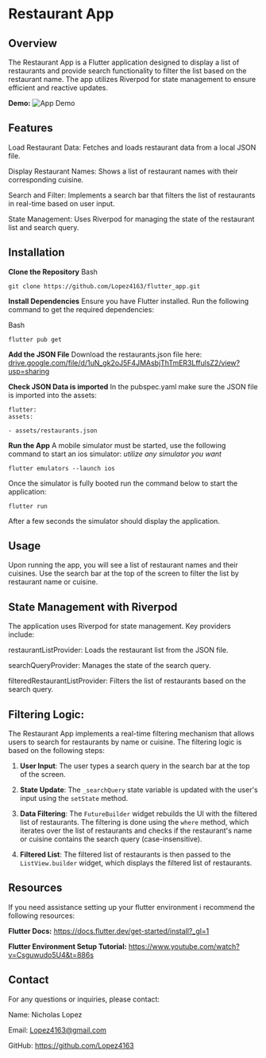 # Restaurant App
Overview
------------
The Restaurant App is a Flutter application designed to display a list of restaurants and provide search functionality to filter the list based on the restaurant name. The app utilizes Riverpod for state management to ensure efficient and reactive updates.

**Demo:**
![App Demo](assets/app-demo.gif)

Features
------------

Load Restaurant Data: Fetches and loads restaurant data from a local JSON file.

Display Restaurant Names: Shows a list of restaurant names with their corresponding cuisine.

Search and Filter: Implements a search bar that filters the list of restaurants in real-time based on user input.

State Management: Uses Riverpod for managing the state of the restaurant list and search query.

Installation
--------------

**Clone the Repository**
Bash
```
git clone https://github.com/Lopez4163/flutter_app.git
```
**Install Dependencies**
Ensure you have Flutter installed. Run the following command to get the required dependencies:

Bash
```
flutter pub get
```
**Add the JSON File**
Download the restaurants.json file here:
[drive.google.com/file/d/1uN_gk2oJ5F4JMAsbjThTmER3LffulsZ2/view?usp=sharing](http://drive.google.com/file/d/1uN_gk2oJ5F4JMAsbjThTmER3LffulsZ2/view?usp=sharing)

**Check JSON Data is imported** 
In the pubspec.yaml make sure the JSON file is imported into the assets:
```
flutter:
assets:

- assets/restaurants.json
```
**Run the App**
A mobile simulator must be started, use the following command to start an ios simulator:
*utilize any simulator you want*

```flutter emulators --launch ios```

Once the simulator is fully booted run the command below to start the application:
```
flutter run
```
After a few seconds the simulator should display the application.


Usage
-----
Upon running the app, you will see a list of restaurant names and their cuisines. Use the search bar at the top of the screen to filter the list by restaurant name or cuisine.


State Management with Riverpod
---------------------------------

The application uses Riverpod for state management. Key providers include:

restaurantListProvider: Loads the restaurant list from the JSON file.

searchQueryProvider: Manages the state of the search query.

filteredRestaurantListProvider: Filters the list of restaurants based on the search query.

Filtering Logic:
--------------

The Restaurant App implements a real-time filtering mechanism that allows users to search for restaurants by name or cuisine. The filtering logic is based on the following steps:

1.  **User Input**: The user types a search query in the search bar at the top of the screen.
    
2.  **State Update**: The `_searchQuery` state variable is updated with the user's input using the `setState` method.
    
3.  **Data Filtering**: The `FutureBuilder` widget rebuilds the UI with the filtered list of restaurants. The filtering is done using the `where` method, which iterates over the list of restaurants and checks if the restaurant's name or cuisine contains the search query (case-insensitive).
    
4.  **Filtered List**: The filtered list of restaurants is then passed to the `ListView.builder` widget, which displays the filtered list of restaurants.
        
Resources
------------
If you need assistance setting up your flutter environment i recommend the following resources:

**Flutter Docs:** https://docs.flutter.dev/get-started/install?_gl=1

**Flutter Environment Setup Tutorial:** https://www.youtube.com/watch?v=Csguwudo5U4&t=886s

Contact
------
For any questions or inquiries, please contact:

Name: Nicholas Lopez

Email: Lopez4163@gmail.com

GitHub: https://github.com/Lopez4163
